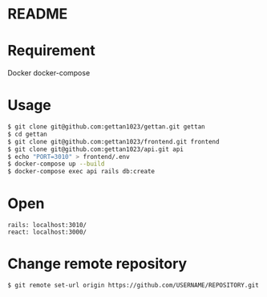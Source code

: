 # README

# Requirement
Docker
docker-compose

# Usage
``` bash
$ git clone git@github.com:gettan1023/gettan.git gettan
$ cd gettan
$ git clone git@github.com:gettan1023/frontend.git frontend
$ git clone git@github.com:gettan1023/api.git api
$ echo "PORT=3010" > frontend/.env
$ docker-compose up --build
$ docker-compose exec api rails db:create
```

# Open
```
rails: localhost:3010/
react: localhost:3000/
```

# Change remote repository
```
$ git remote set-url origin https://github.com/USERNAME/REPOSITORY.git
```